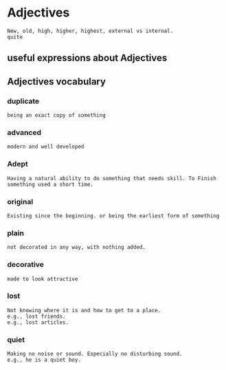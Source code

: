 # Adjectives

	New, old, high, higher, highest, external vs internal. 
	quite

## useful expressions about Adjectives

## Adjectives vocabulary



### duplicate
	being an exact copy of something
###  advanced   
	modern and well developed
### Adept
	Having a natural ability to do something that needs skill. To Finish something used a short time. 
### original
	Existing since the beginning. or being the earliest form of something
### plain
	not decorated in any way, with nothing added.
### decorative
	made to look attractive
### lost
	Not knowing where it is and how to get to a place.
	e.g., lost friends.
	e.g., lost articles.
### quiet
	Making no noise or sound. Especially no disturbing sound.
	e.g., he is a quiet boy.

